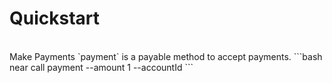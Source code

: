 # Quickstart
<br />
 Make  Payments
`payment` is a payable method to accept payments.
```bash
near call <dev-account> payment --amount 1 --accountId <account>
```
